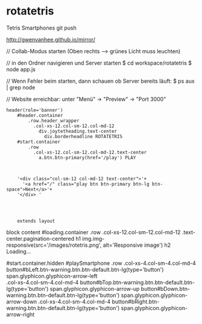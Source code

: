 rotatetris
======

Tetris Smartphones
git push


http://gwenvanhee.github.io/mirror/

// Collab-Modus starten (Oben rechts --> grünes Licht muss leuchten)

// in den Ordner navigieren und Server starten
$ cd workspace/rotatetris
$ node app.js

// Wenn Fehler beim starten, dann schauen ob Server bereits läuft:
$ ps aux | grep node

// Website erreichbar: unter "Menü" -> "Preview" -> "Port 3000"

    header(role='banner')
        #header.container
            .row.header_wrapper
              .col-xs-12.col-sm-12.col-md-12
                div.joytetheading.text-center 
                  div.borderheadline ROTATETRIS
        #start.container
            .row
              .col-xs-12.col-sm-12.col-md-12.text-center
                a.btn.btn-primary(href='/play') PLAY
                
                
                 
        '<div class="col-sm-12 col-md-12 text-center">'+                
          '<a href="/" class="play btn btn-primary btn-lg btn-space">Next</a>'+                
        '</div> '    
        
        
        
        
        extends layout
block content
  #loading.container
    .row
      .col-xs-12.col-sm-12.col-md-12
        .text-center.pagination-centered
          h1
            img.img-responsive(src='/images/rotetris.png', alt='Responsive image')
          h2 Loading...
          
  #start.container.hidden
    #playSmartphone
      .row
        .col-xs-4.col-sm-4.col-md-4      
          button#bLeft.btn-warning.btn.btn-default.btn-lg(type='button')
            span.glyphicon.glyphicon-arrow-left     
        .col-xs-4.col-sm-4.col-md-4
          button#bTop.btn-warning.btn.btn-default.btn-lg(type='button')
            span.glyphicon.glyphicon-arrow-up 
          button#bDown.btn-warning.btn.btn-default.btn-lg(type='button')
            span.glyphicon.glyphicon-arrow-down 
        .col-xs-4.col-sm-4.col-md-4
          button#bRight.btn-warning.btn.btn-default.btn-lg(type='button')
            span.glyphicon.glyphicon-arrow-right 